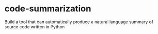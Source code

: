 # code-summarization
Build a tool that can automatically produce a natural language summary of source code written in Python
